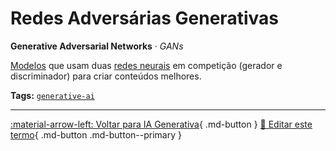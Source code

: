 # Redes Adversárias Generativas

**Generative Adversarial Networks** · *GANs*

[Modelos](../conceitos-fundamentais/modelo.md) que usam duas [redes neurais](../conceitos-fundamentais/redes-neurais-artificiais.md) em competição (gerador e discriminador) para criar conteúdos melhores.


**Tags:** [`generative-ai`](../tags.md#generative-ai)

---

[:material-arrow-left: Voltar para IA Generativa](index.md){ .md-button }
[📝 Editar este termo](https://github.com/seu-usuario/glossario-ia/edit/main/glossario.yaml){ .md-button .md-button--primary }
